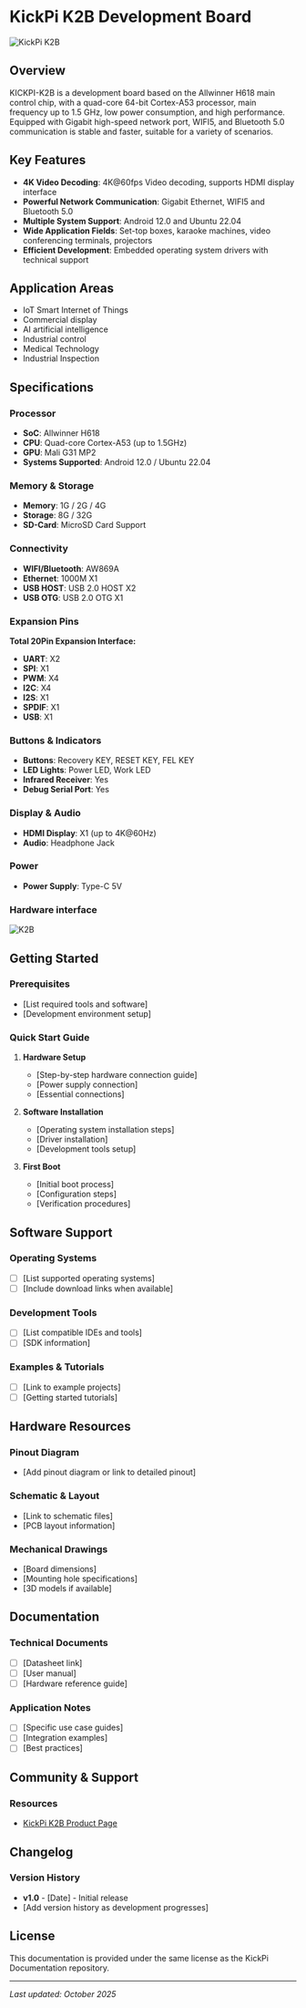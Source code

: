 # KickPi K2B Development Board

![KickPi K2B](images/K2B.png)

## Overview

KICKPI-K2B is a development board based on the Allwinner H618 main control chip, with a quad-core 64-bit Cortex-A53 processor, main frequency up to 1.5 GHz, low power consumption, and high performance. Equipped with Gigabit high-speed network port, WIFI5, and Bluetooth 5.0 communication is stable and faster, suitable for a variety of scenarios.

## Key Features

- **4K Video Decoding**: 4K@60fps Video decoding, supports HDMI display interface
- **Powerful Network Communication**: Gigabit Ethernet, WIFI5 and Bluetooth 5.0
- **Multiple System Support**: Android 12.0 and Ubuntu 22.04
- **Wide Application Fields**: Set-top boxes, karaoke machines, video conferencing terminals, projectors
- **Efficient Development**: Embedded operating system drivers with technical support

## Application Areas

- IoT Smart Internet of Things
- Commercial display
- AI artificial intelligence  
- Industrial control
- Medical Technology
- Industrial Inspection

## Specifications

### Processor
- **SoC**: Allwinner H618
- **CPU**: Quad-core Cortex-A53 (up to 1.5GHz)
- **GPU**: Mali G31 MP2
- **Systems Supported**: Android 12.0 / Ubuntu 22.04

### Memory & Storage
- **Memory**: 1G / 2G / 4G
- **Storage**: 8G / 32G
- **SD-Card**: MicroSD Card Support

### Connectivity
- **WIFI/Bluetooth**: AW869A
- **Ethernet**: 1000M X1
- **USB HOST**: USB 2.0 HOST X2
- **USB OTG**: USB 2.0 OTG X1

### Expansion Pins
**Total 20Pin Expansion Interface:**
- **UART**: X2
- **SPI**: X1
- **PWM**: X4
- **I2C**: X4
- **I2S**: X1
- **SPDIF**: X1
- **USB**: X1

### Buttons & Indicators
- **Buttons**: Recovery KEY, RESET KEY, FEL KEY
- **LED Lights**: Power LED, Work LED
- **Infrared Receiver**: Yes
- **Debug Serial Port**: Yes

### Display & Audio
- **HDMI Display**: X1 (up to 4K@60Hz)
- **Audio**: Headphone Jack

### Power
- **Power Supply**: Type-C 5V

### Hardware interface
![K2B](images/Hardware%20interface.png)

## Getting Started

### Prerequisites
- [List required tools and software]
- [Development environment setup]

### Quick Start Guide

1. **Hardware Setup**
   - [Step-by-step hardware connection guide]
   - [Power supply connection]
   - [Essential connections]

2. **Software Installation**
   - [Operating system installation steps]
   - [Driver installation]
   - [Development tools setup]

3. **First Boot**
   - [Initial boot process]
   - [Configuration steps]
   - [Verification procedures]

## Software Support

### Operating Systems
- [ ] [List supported operating systems]
- [ ] [Include download links when available]

### Development Tools
- [ ] [List compatible IDEs and tools]
- [ ] [SDK information]

### Examples & Tutorials
- [ ] [Link to example projects]
- [ ] [Getting started tutorials]

## Hardware Resources

### Pinout Diagram
- [Add pinout diagram or link to detailed pinout]

### Schematic & Layout
- [Link to schematic files]
- [PCB layout information]

### Mechanical Drawings
- [Board dimensions]
- [Mounting hole specifications]
- [3D models if available]

## Documentation

### Technical Documents
- [ ] [Datasheet link]
- [ ] [User manual]
- [ ] [Hardware reference guide]

### Application Notes
- [ ] [Specific use case guides]
- [ ] [Integration examples]
- [ ] [Best practices]

## Community & Support

### Resources
- [KickPi K2B Product Page](https://www.kickpi.com/product/k2b/)

## Changelog

### Version History
- **v1.0** - [Date] - Initial release
- [Add version history as development progresses]

## License

This documentation is provided under the same license as the KickPi Documentation repository.

---

*Last updated: October 2025*